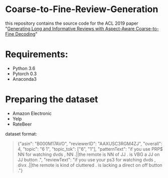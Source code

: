 # Coarse-to-Fine-Review-Generation
this repository contains the source code for the ACL 2019 paper "[Generating Long and Informative Reviews with Aspect-Aware Coarse-to-Fine Decoding](https://arxiv.org/pdf/1906.05667.pdf)"

# Requirements:

- Python 3.6
- Pytorch 0.3
- Anaconda3

# Preparing the dataset

- Amazon Electronic
- Yelp
- RateBeer

dataset format:
> {"asin": "B000M17AVO", 
   "reviewerID": "AAXUSC3RGM4ZJ", 
   "overall": 4, 
   "topic": "6 1", 
   "topic_tok": \["6", "1"\], 
   "patternText": "if you use PRP$ NN for watching dvds , NN .||the remote is NN of JJ . is VBG a JJ on JJ button .",
   "reviewText": "if you use your ps3 for watching dvds , divx .||the remote is kind of cluttered . is lacking a direct on off button ."}
